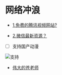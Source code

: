 网络冲浪
=======

- [1.免费的腾讯视频网站?](http://v.nobady.cn/index.php)

- [2.微信最新资源？](http://mp.weixin.qq.com/s/2sJe5moqkRCnkk1S-N_KMg)

- [ ] 支持国产动漫

 ![支持](http://img5.duitang.com/uploads/item/201607/31/20160731085759_aCKQZ.jpeg)
 
 - [伟大的苍老师](http://m.2828dy.com/aaa/19.html)
